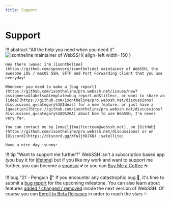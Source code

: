 ```yaml
---
title: Support
---
```


# Support

!!! abstract "All the help you need when you need it"
    ![isontheline maintainer of WebSSH](https://avatars.githubusercontent.com/u/44212923?v=4){ align=left width=150 }

    Hey there :wave: I'm [isontheline](https://github.com/sponsors/isontheline) maintainer of WebSSH, the awesome iOS / macOS SSH, SFTP and Port Forwarding client that you use everyday!

    Whenever you need to make a [bug report](https://github.com/isontheline/pro.webssh.net/issues/new?assignees=&labels=&template=bug_report.md&title=), or want to share an [idea](https://github.com/isontheline/pro.webssh.net/discussions?discussions_q=category%3AIdeas) for a new feature, or just have a [question](https://github.com/isontheline/pro.webssh.net/discussions?discussions_q=category%3AQ%26A) about how to use WebSSH, I'm never very far.

    You can contact me by [email](mailto:team@webssh.net), on [GitHub](https://github.com/isontheline/pro.webssh.net/discussions) or on [Discord](https://discord.gg/XfuJjhDJXQ) :satellite:

    Have a nice day :sunny:

!!! tip "Want to support me further?"
    WebSSH isn't a subscription based app (you buy it for [lifetime](/documentation/pricing/)) but if you like my work and want to support me further, you can become a [sponsor](https://github.com/sponsors/isontheline) :two_hearts: or you can [Buy Me a Coffee](https://www.buymeacoffee.com/isontheline) :coffee:

!!! bug "21 - Penguin :penguin:"
    If you encounter any catastrophic bug :bug:, it's time to submit a [bug report](https://github.com/isontheline/pro.webssh.net/issues/new?assignees=&labels=&template=bug_report.md&title=) for the upcoming milestone.
    You can also learn about features [added / changed / removed](/documentation/changelog/21/) inside the next version of WebSSH.
    Of course you can [Enroll to Beta Releases](/documentation/becoming-external-tester/) in order to reach the stars :sparkles: